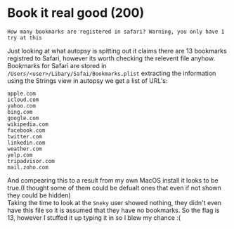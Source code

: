 # Book it real good (200)
`How many bookmarks are registered in safari? Warning, you only have 1 try at this`

Just looking at what autopsy is spitting out it claims there are 13 bookmarks registred to Safari, however its worth checking the relevent file anyhow.\
Bookmarks for Safari are stored in `/Users/<user>/Libary/Safai/Bookmarks.plist` extracting the information using the Strings view in autopsy we get a list of URL's:
```
apple.com
icloud.com
yahoo.com
bing.com
google.com
wikipedia.com
facebook.com
twitter.com
linkedin.com
weather.com
yelp.com
tripadvisor.com
mail.zoho.com
```
And compearing this to a result from my own MacOS install it looks to be true.(I thought some of them could be defualt ones that even if not shown they could be hidden)\
Taking the time to look at the `Sneky` user showed nothing, they didn't even have this file so it is assumed that they have no bookmarks. So the flag is 13, however I stuffed it up typing it in so I blew my chance :(